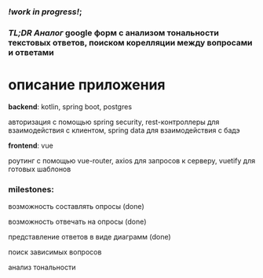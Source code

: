 ### ***!work in progress!***; 
### ***TL;DR*** *Аналог* google форм с анализом тональности текстовых ответов, поиском корелляции между вопросами и ответами


# описание приложения

**backend**: kotlin, spring boot, postgres

авторизация с помощью spring security, rest-контроллеры для взаимодействия с клиентом, spring data для взаимодействия с бадэ

**frontend**: vue

роутинг с помощью vue-router, axios для запросов к серверу, vuetify для готовых шаблонов 



### milestones:

возможность составлять опросы (done)

возможность отвечать на опросы (done)

представление ответов в виде диаграмм (done)

поиск зависимых вопросов

анализ тональности
